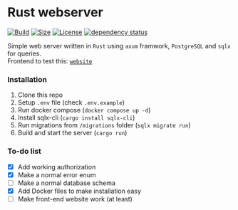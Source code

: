 # Rust webserver
[![Build](https://img.shields.io/github/actions/workflow/status/Efimish/rust-webserver/build.yaml?logo=GitHub)](https://github.com/Efimish/rust-webserver)
[![Size](https://img.shields.io/github/languages/code-size/Efimish/rust-webserver)](https://github.com/Efimish/rust-webserver)
[![License](https://img.shields.io/github/license/Efimish/rust-webserver)](https://github.com/Efimish/rust-webserver/blob/main/LICENSE)
[![dependency status](https://deps.rs/repo/github/Efimish/rust-webserver/status.svg)](https://deps.rs/repo/github/Efimish/rust-webserver)

Simple web server written in `Rust` using `axum` framwork, `PostgreSQL` and `sqlx` for queries.\
Frontend to test this: [`website`](../../../website)

### Installation
1. Clone this repo
2. Setup `.env` file (check `.env.example`)
3. Run docker compose (`docker compose up -d`)
4. Install sqlx-cli (`cargo install sqlx-cli`)
5. Run migrations from `/migrations` folder (`sqlx migrate run`)
6. Build and start the server (`cargo run`)

### To-do list
- [x] Add working authorization
- [x] Make a normal error enum
- [ ] Make a normal database schema
- [x] Add Docker files to make installation easy
- [ ] Make front-end website work (at least)
